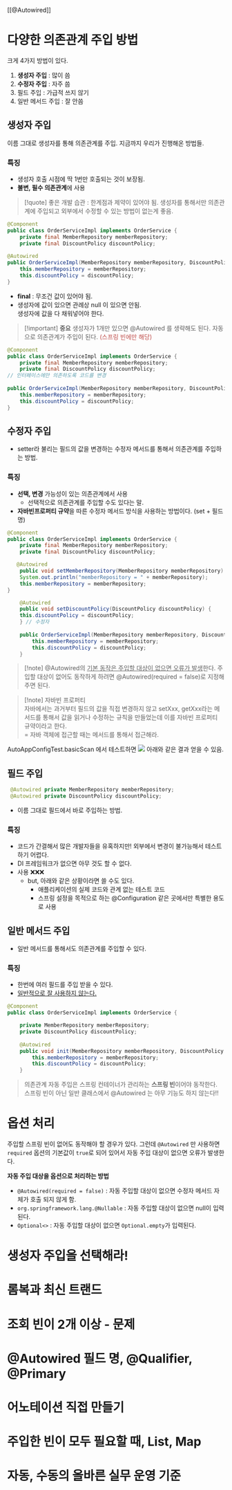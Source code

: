 [[@Autowired]]

# 다양한 의존관계 주입 방법
크게 4가지 방법이 있다.
1. **생성자 주입** : 많이 씀
2. **수정자 주입** : 자주 씀
3. 필드 주입 : 가급적 쓰지 않기
4. 일반 메서드 주입 : 잘 안씀
## 생성자 주입
이름 그대로 생성자를 통해 의존관계를 주입.
지금까지 우리가 진행해온 방법들.
### 특징
- 생성자 호출 시점에 딱 1번만 호출되는 것이 보장됨.
- **불변, 필수 의존관계**에 사용

>[!quote] 좋은 개발 습관 : 한계점과 제약이 있어야 됨. 생성자를 통해서만 의존관계에 주입되고 외부에서 수정할 수 있는 방법이 없는게 좋음.

```java
@Component  
public class OrderServiceImpl implements OrderService {  
    private final MemberRepository memberRepository;
    private final DiscountPolicy discountPolicy;  
  
@Autowired  
public OrderServiceImpl(MemberRepository memberRepository, DiscountPolicy discountPolicy) {  
    this.memberRepository = memberRepository;  
    this.discountPolicy = discountPolicy;  
}
```

- **final** : 무조건 값이 있어야 됨. 
- 생성자에 값이 있으면 관례상 null 이 있으면 안됨.<br>
  생성자에 값을 다 채워넣어야 한다.

>[!important] **중요** 생성자가 1개만 있으면 @Autowired 를 생략해도 된다. 자동으로 의존관계가 주입이 된다. <font color="#c0504d">(스프링 빈에만 해당)</font>

```java
@Component  
public class OrderServiceImpl implements OrderService {  
    private final MemberRepository memberRepository;
    private final DiscountPolicy discountPolicy;  
// 인터페이스에만 의존하도록 코드를 변경  
  
public OrderServiceImpl(MemberRepository memberRepository, DiscountPolicy discountPolicy) {  
    this.memberRepository = memberRepository;  
    this.discountPolicy = discountPolicy;  
}
```

## 수정자 주입
- setter라 불리는 필드의 값을 변경하는 수정자 메서드를 통해서 의존관계를 주입하는 방법.
### 특징
- **선택, 변경** 가능성이 있는 의존관계에서 사용<br>
	- 선택적으로 의존관계를 주입할 수도 있다는 말.
- **자바빈프로퍼티 규약**을 따른 수정자 메서드 방식을 사용하는 방법이다. (set + 필드명)

```java
@Component  
public class OrderServiceImpl implements OrderService {    
    private final MemberRepository memberRepository;  
    private final DiscountPolicy discountPolicy; 

   @Autowired  
    public void setMemberRepository(MemberRepository memberRepository) {  
    System.out.println("memberRepository = " + memberRepository);  
    this.memberRepository = memberRepository;  
}

    @Autowired
    public void setDiscountPolicy(DiscountPolicy discountPolicy) {  
    this.discountPolicy = discountPolicy;  
    } // 수정자 
    
    public OrderServiceImpl(MemberRepository memberRepository, DiscountPolicy discountPolicy) {  
        this.memberRepository = memberRepository;  
        this.discountPolicy = discountPolicy;  
    }
```

>[!note] @Autowired의 <u>기본 동작은 주입할 대상이 없으면 오류가 발생</u>한다. 주입할 대상이 없어도 동작하게 하려면 @Autowired(required = false)로 지정해주면 된다.

>[!note] 자바빈 프로퍼티<br>
>자바에서는 과거부터 필드의 값을 직접 변경하지 않고 setXxx, getXxx라는 메서드를 통해서 값을 읽거나 수정하는 규칙을 만들었는데 이를 자바빈 프로퍼티 규약이라고 한다.<br>
> = 자바 객체에 접근할 때는 메서드를 통해서 접근해라.

AutoAppConfigTest.basicScan 에서 테스트하면
![](https://i.imgur.com/4edh1qd.png)
아래와 같은 결과 얻을 수 있음.

## 필드 주입
```java
 @Autowired private MemberRepository memberRepository; 
 @Autowired private DiscountPolicy discountPolicy;  
```
- 이름 그대로 필드에서 바로 주입하는 방법.

### 특징
- 코드가 간결해서 많은 개발자들을 유혹하지만! 외부에서 변경이 불가능해서 테스트 하기 어렵다.
- DI 프레임워크가 없으면 아무 것도 할 수 없다.
- 사용 ❌❌❌
	- but, 아래와 같은 상황이라면 쓸 수도 있다. 
		- 애플리케이션의 실제 코드와 관계 없는 테스트 코드
		- 스프링 설정을 목적으로 하는 @Configuration 같은 곳에서만 특별한 용도로 사용


## 일반 메서드 주입
- 일반 메서드를 통해서도 의존관계를 주입할 수 있다.
### 특징
- 한번에 여러 필드를 주입 받을 수 있다.
- <u>일반적으로 잘 사용하지 않는다.</u>
```java
@Component  
public class OrderServiceImpl implements OrderService {  

	private MemberRepository memberRepository;  
	private DiscountPolicy discountPolicy;  
  
    @Autowired  
    public void init(MemberRepository memberRepository, DiscountPolicy discountPolicy){  
        this.memberRepository = memberRepository;  
        this.discountPolicy = discountPolicy;  
    }
```

> 의존관계 자동 주입은 스프링 컨테이너가 관리하는 **스프링 빈**이어야 동작한다.<br>
> 스프링 빈이 아닌 일반 클래스에서 @Autowired 는 아무 기능도 하지 않는다!!


# 옵션 처리
주입할 스프링 빈이 없어도 동작해야 할 경우가 있다.
그런데 `@Autowired` 만 사용하면 `required` 옵션의 기본값이 `true`로 되어 있어서 자동 주입 대상이 없으면 오류가 발생한다.

**자동 주입 대상을 옵션으로 처리하는 방법**
- `@Autowired(required = false)` : 자동 주입할 대상이 없으면 수정자 메서드 자체가 호출 되지 않게 함.
- `org.springframework.lang.@Nullable` : 자동 주입할 대상이 없으면 null이  입력된다.
- `Optional<>` : 자동 주입할 대상이 없으면 `Optional.empty`가 입력된다.

# 생성자 주입을 선택해라!
# 롬복과 최신 트랜드
# 조회 빈이 2개 이상 - 문제
# @Autowired 필드 명, @Qualifier, @Primary
# 어노테이션 직접 만들기
# 주입한 빈이 모두 필요할 때, List, Map
# 자동, 수동의 올바른 실무 운영 기준